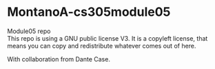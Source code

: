 # MontanoA-cs305module05
Module05 repo  
This repo is using a GNU public license V3. It is a copyleft license, that means you can copy and redistribute whatever comes out of here.  

With collaboration from Dante Case.
